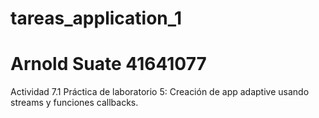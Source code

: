 # tareas_application_1
# Arnold Suate 41641077

Actividad 7.1 Práctica de laboratorio 5: Creación de app adaptive usando streams y funciones callbacks.
